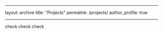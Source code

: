 
---
layout: archive
title: "Projects"
permalink: /projects/
author_profile: true

---


check check check
